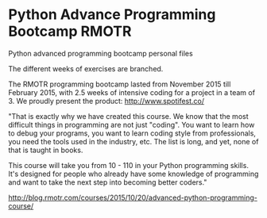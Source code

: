 # Python Advance Programming Bootcamp RMOTR
Python advanced programming bootcamp personal files

The different weeks of exercises are branched.

The RMOTR programming bootcamp lasted from November 2015 till February 2015, with 2.5 weeks of intensive coding for a project in a team of 3. We proudly present the product: 
http://www.spotifest.co/




"That is exactly why we have created this course. We know that the most difficult things in programming are not just "coding". You want to learn how to debug your programs, you want to learn coding style from professionals, you need the tools used in the industry, etc. The list is long, and yet, none of that is taught in books.

This course will take you from 10 - 110 in your Python programming skills. It's designed for people who already have some knowledge of programming and want to take the next step into becoming better coders."

http://blog.rmotr.com/courses/2015/10/20/advanced-python-programming-course/